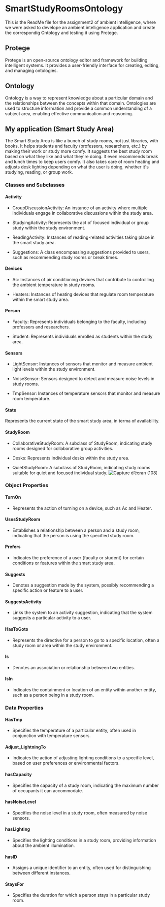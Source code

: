 # SmartStudyRoomsOntology

This is the ReadMe file for the assignment2 of ambient intelligence, where we were asked to develope an ambient intelligence application and create the correspondig Ontology and testing it using Protege.
## Protege 
Protege is an open-source ontology editor and framework for building intelligent systems. It provides a user-friendly interface for creating, editing, and managing ontologies. 
## Ontology
Ontology is a way to represent knowledge about a particular domain and the relationships between the concepts within that domain. Ontologies are used to structure information and provide a common understanding of a subject area, enabling effective communication and reasoning.

## My application (Smart Study Area)

The Smart Study Area is like a bunch of study rooms, not just libraries, with books. It helps students and faculty (professors, researchers, etc.) by making their work or study more comfy. It suggests the best study room based on what they like and what they're doing. It even recommends break and lunch times to keep users comfy. It also takes care of room heating and adjusts desk lighting depending on what the user is doing, whether it's studying, reading, or group work.

### Classes and Subclasses

#### Activity

- GroupDiscussionActivity: An instance of an activity where multiple individuals engage in collaborative discussions within the study area.
  
- StudyingActivity: Represents the act of focused individual or group study within the study environment.

- ReadingActivity: Instances of reading-related activities taking place in the smart study area.

- Suggestions: A class encompassing suggestions provided to users, such as recommending study rooms or break times.

#### Devices

- Ac: Instances of air conditioning devices that contribute to controlling the ambient temperature in study rooms.

- Heaters: Instances of heating devices that regulate room temperature within the smart study area.

#### Person

- Faculty: Represents individuals belonging to the faculty, including professors and researchers.

- Student: Represents individuals enrolled as students within the study area.

#### Sensors

- LightSensor: Instances of sensors that monitor and measure ambient light levels within the study environment.

- NoiseSensor: Sensors designed to detect and measure noise levels in study rooms.

- TmpSensor: Instances of temperature sensors that monitor and measure room temperature.

#### State

Represents the current state of the smart study area, in terma of availability.

#### StudyRoom

- CollaborativeStudyRoom: A subclass of StudyRoom, indicating study rooms designed for collaborative group activities.

- Desks: Represents individual desks within the study area.

- QuietStudyRoom: A subclass of StudyRoom, indicating study rooms suitable for quiet and focused individual study.
![Capture d’écran (108)](https://github.com/hocinedl/AmI_Assignment/assets/114445094/8eee7df3-725e-4a5d-814e-d9009d1bb068)

### Object Properties

#### TurnOn

- Represents the action of turning on a device, such as Ac and Heater.

#### UsesStudyRoom

- Establishes a relationship between a person and a study room, indicating that the person is using the specified study room.

#### Prefers

- Indicates the preference of a user (faculty or student) for certain conditions or features within the smart study area.

#### Suggests

- Denotes a suggestion made by the system, possibly recommending a specific action or feature to a user.

#### SuggestsActivity

- Links the system to an activity suggestion, indicating that the system suggests a particular activity to a user.

#### HasToGoto

- Represents the directive for a person to go to a specific location, often a study room or area within the study environment.

#### Is

- Denotes an association or relationship between two entities.

#### IsIn

- Indicates the containment or location of an entity within another entity, such as a person being in a study room.

### Data Properties

#### HasTmp

- Specifies the temperature of a particular entity, often used in conjunction with temperature sensors.

#### Adjust_LightningTo

- Indicates the action of adjusting lighting conditions to a specific level, based on user preferences or environmental factors.

#### hasCapacity

- Specifies the capacity of a study room, indicating the maximum number of occupants it can accommodate.

#### hasNoiseLevel

- Specifies the noise level in a study room, often measured by noise sensors.

#### hasLighting

- Specifies the lighting conditions in a study room, providing information about the ambient illumination.

#### hasID

- Assigns a unique identifier to an entity, often used for distinguishing between different instances.

#### StaysFor

- Specifies the duration for which a person stays in a particular study room.


